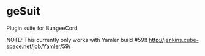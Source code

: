 geSuit
======

Plugin suite for BungeeCord

NOTE: This currently only works with Yamler build #59!!
http://jenkins.cube-space.net/job/Yamler/59/
